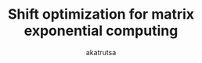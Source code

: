 ---
layout: post

author: akatrutsa
title:  "Shift optimization for matrix exponential computing"
presentation: "/assets/shift_matexp_seminar_presentation.pdf"
categories: Matrix_Factorization Krylov_Methods Optimization
comments: true
---
